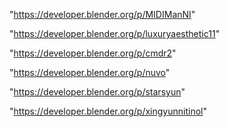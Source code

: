 "https://developer.blender.org/p/MIDIManNI"

"https://developer.blender.org/p/luxuryaesthetic11"

"https://developer.blender.org/p/cmdr2"

"https://developer.blender.org/p/nuvo"

"https://developer.blender.org/p/starsyun"

"https://developer.blender.org/p/xingyunnitinol"

